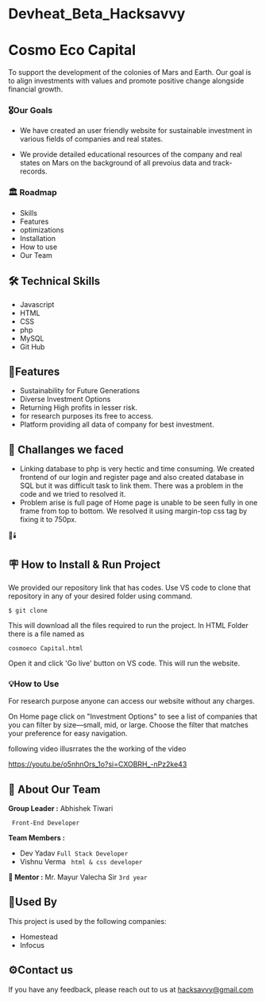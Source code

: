 # Devheat_Beta_Hacksavvy

# Cosmo Eco Capital
To support the development of the colonies of Mars and 
Earth. Our goal is to align investments with values and promote positive change alongside financial growth.





### 🎖️Our Goals
* We have created an user friendly website for sustainable investment in various fields of companies and real states.
+ We provide detailed educational resources of the company and real states on Mars on the background of all prevoius data and track-records.

### 🏛️ Roadmap
- Skills
- Features
- optimizations
- Installation
- How to use
- Our Team 

## 🛠 Technical Skills
- Javascript
- HTML
- CSS
- php
- MySQL
- Git Hub



## 🎯Features

- Sustainability for Future Generations
- Diverse Investment Options
- Returning High profits in lesser risk.
- for research purposes its free to access.
- Platform providing all data of company for best investment.


## 🧩 Challanges we faced
- Linking database to php is very hectic and time consuming. We created frontend of our login and register page and also created database in SQL but it was difficult task to link them. There was a problem in the code and we  tried to resolved it.
- Problem arise is full page of Home page is unable to be seen fully in one frame from top to bottom. We resolved it using margin-top css tag by fixing it to 750px. 

🔗🕯️
## 🪧 How to Install & Run Project
We provided our repository link that has codes.
Use VS code to clone that repository in any of your desired folder using command.
```
$ git clone 
```
This will download all the files required to run the project.
In HTML Folder there is a file named as
```
cosmoeco Capital.html
```
Open it and click 'Go live' button on VS code.
This will run the website.

### 💡How to Use 
For research purpose anyone can access our website without any charges.

On Home page click on "Investment Options" to see a list of companies that you can filter by size—small, mid, or large. Choose the filter that matches your preference for easy navigation.

following video illusrrates the the working of the video

https://youtu.be/o5nhnOrs_1o?si=CXOBRH_-nPz2ke43


## 🚀 About Our Team ##
**Group Leader :**    Abhishek Tiwari

  ` Front-End Developer`

**Team Members :** 

- Dev Yadav 
`Full Stack Developer`
- Vishnu Verma
` html & css developer`

**💎 Mentor :**  Mr. Mayur Valecha Sir
`3rd year`

## 🐤Used By

This project is used by the following companies:

- Homestead
- Infocus
## ⚙️Contact us

If you have any feedback, please reach out to us at hacksavvy@gmail.com
